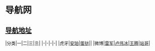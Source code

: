 # 导航网 

## [导航地址](http://zi-an.github.io/other/web)
|分类|一|二|三|亖|
|-|-|-|-|
|虎牙|[安珀](https://m.huya.com/20411512)|[蛋挞](https://m.huya.com/799147)||
|微博|[雷军](https://m.weibo.cn/u/1749127163)|[卢伟冰](https://m.weibo.cn/u/1892653244)|[王腾](https://m.weibo.cn/1654901425)|[站哥](https://m.weibo.cn/u/6048569942)|


